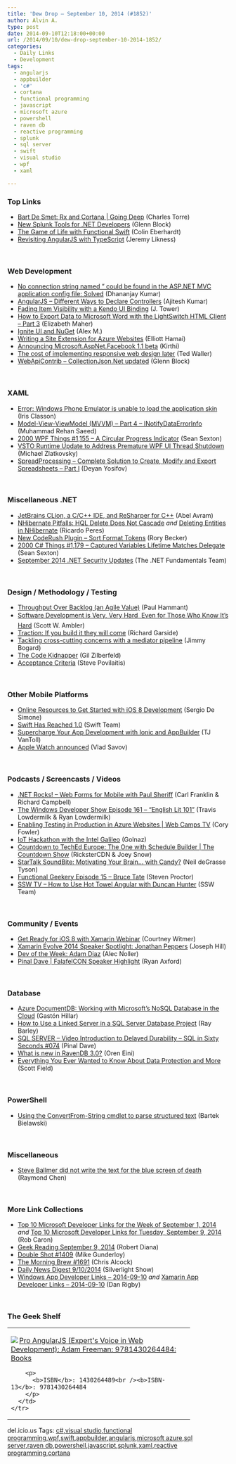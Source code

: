 ```yaml
---
title: 'Dew Drop – September 10, 2014 (#1852)'
author: Alvin A.
type: post
date: 2014-09-10T12:18:00+00:00
url: /2014/09/10/dew-drop-september-10-2014-1852/
categories:
  - Daily Links
  - Development
tags:
  - angularjs
  - appbuilder
  - 'c#'
  - cortana
  - functional programming
  - javascript
  - microsoft azure
  - powershell
  - raven db
  - reactive programming
  - splunk
  - sql server
  - swift
  - visual studio
  - wpf
  - xaml

---
```

### <a name="top"></a>Top Links

  * <a href="http://channel9.msdn.com/Shows/Going+Deep/Bart-De-Smet-Rx-and-Cortana" target="_blank">Bart De Smet: Rx and Cortana | Going Deep</a> (Charles Torre)
  * <a href="http://blogs.splunk.com/2014/09/09/new-splunk-tools-for-net-developers/" target="_blank">New Splunk Tools for .NET Developers</a> (Glenn Block)
  * <a href="http://www.scottlogic.com/blog/2014/09/10/game-of-life-in-functional-swift.html" target="_blank">The Game of Life with Functional Swift</a> (Colin Eberhardt)
  * <a href="http://feedproxy.google.com/~r/CSharperImage/~3/RJGcVaMkirc/revisiting-angularjs-with-typescript.html" target="_blank">Revisiting AngularJS with TypeScript</a> (Jeremy Likness)

&nbsp;

### <a name="web"></a>Web Development

  * <a href="http://debugmode.net/2014/09/10/no-connection-string-named-could-be-found-in-the-asp-net-mvc-application-config-file-solved/" target="_blank">No connection string named ” could be found in the ASP.NET MVC application config file: Solved</a> (Dhananjay Kumar)
  * <a href="http://java.dzone.com/articles/angularjs-&ndash;-different-ways" target="_blank">AngularJS – Different Ways to Declare Controllers</a> (Ajitesh Kumar)
  * <a href="http://blog.falafel.com/fading-item-visibility-with-a-kendo-ui-binding/" target="_blank">Fading Item Visibility with a Kendo UI Binding</a> (J. Tower)
  * <a href="http://blogs.msdn.com/b/lightswitch/archive/2014/09/09/how-to-export-data-to-microsoft-word-with-the-lightswitch-html-client-part-3-elizabeth-maher.aspx" target="_blank">How to Export Data to Microsoft Word with the LightSwitch HTML Client – Part 3</a> (Elizabeth Maher)
  * <a href="http://www.infragistics.com/community/blogs/alexander_marinov/archive/2014/09/09/ignite-ui-trial-nuget-package.aspx" target="_blank">Ignite UI and NuGet</a> (Alex M.)
  * <a href="http://azure.microsoft.com/blog/2014/09/09/writing-a-site-extension-for-azure-websites/" target="_blank">Writing a Site Extension for Azure Websites</a> (Elliott Hamai)
  * <a href="http://blogs.msdn.com/b/webdev/archive/2014/09/09/announcing-microsoft-aspnet-facebook-1-1-beta.aspx" target="_blank">Announcing Microsoft.AspNet.Facebook 1.1 beta</a> (Kirthi)
  * <a href="http://feedproxy.google.com/~r/EnterpriseJquery/~3/LRRmc-VJ3eI/" target="_blank">The cost of implementing responsive web design later</a> (Ted Waller)
  * <a href="https://github.com/WebApiContrib/CollectionJson.Net" target="_blank">WebApiContrib &#8211; CollectionJson.Net updated</a> (Glenn Block)

&nbsp;

### <a name="silverlight"></a>XAML

  * <a href="http://irisclasson.com/2014/09/09/error-windows-phone-emulator-is-unable-to-load-the-application-skin/" target="_blank">Error: Windows Phone Emulator is unable to load the application skin</a> (Iris Classon)
  * <a href="http://rehansaeed.co.uk/model-view-viewmodel-mvvm-part4-inotifydataerrorinfo/" target="_blank">Model-View-ViewModel (MVVM) – Part 4 – INotifyDataErrorInfo</a> (Muhammad Rehan Saeed)
  * <a href="http://wpf.2000things.com/2014/09/10/1155-a-circular-progress-indicator/" target="_blank">2000 WPF Things #1,155 – A Circular Progress Indicator</a> (Sean Sexton)
  * <a href="http://blogs.msdn.com/b/vsto/archive/2014/09/09/vsto-runtime-update-to-address-premature-wpf-ui-thread-shutdown.aspx" target="_blank">VSTO Runtime Update to Address Premature WPF UI Thread Shutdown</a> (Michael Zlatkovsky)
  * <a href="http://feedproxy.google.com/~r/Telerik/~3/CKVtih-OCsk/spreadprocessing---complete-solution-to-create-modify-and-export-spreadsheets---part-i" target="_blank">SpreadProcessing &#8211; Complete Solution to Create, Modify and Export Spreadsheets &#8211; Part I</a> (Deyan Yosifov)

&nbsp;

### <a name="dotnet"></a>Miscellaneous .NET

  * <a href="http://www.infoq.com/news/2014/09/jetbrains-clion?utm_campaign=infoq_content&utm_source=infoq&utm_medium=feed&utm_term=global" target="_blank">JetBrains CLion, a C/C++ IDE, and ReSharper for C++</a> (Abel Avram)
  * <a href="http://weblogs.asp.net:80/ricardoperes/nhibernate-pitfalls-hql-delete-does-not-cascade" target="_blank">NHibernate Pitfalls: HQL Delete Does Not Cascade</a> _and_ <a href="http://weblogs.asp.net:80/ricardoperes/deleting-entities-in-nhibernate" target="_blank">Deleting Entities in NHibernate</a> (Ricardo Peres)
  * <a href="https://community.devexpress.com:443/blogs/rorybecker/archive/2014/09/09/new-coderush-plugin-sort-format-tokens.aspx" target="_blank">New CodeRush Plugin – Sort Format Tokens</a> (Rory Becker)
  * <a href="http://csharp.2000things.com/2014/09/10/1179-captured-variables-lifetime-matches-delegate/" target="_blank">2000 C# Things #1,179 – Captured Variables Lifetime Matches Delegate</a> (Sean Sexton)
  * <a href="http://blogs.msdn.com/b/dotnet/archive/2014/09/09/september-2014-net-security-updates.aspx" target="_blank">September 2014 .NET Security Updates</a> (The .NET Fundamentals Team)

&nbsp;

### <a name="design"></a>Design / Methodology / Testing

  * <a href="http://feedproxy.google.com/~r/paulhammant/~3/qcQz5cCfC_s/throughput-over-backlog" target="_blank">Throughput Over Backlog (an Agile Value)</a> (Paul Hammant)
  * <a href="http://www.drdobbs.com/architecture-and-design/software-development-is-very-very-hard/240168984" target="_blank">Software Development is Very, Very Hard &#151; Even for Those Who Know It&#8217;s Hard</a> (Scott W. Ambler)
  * <a href="http://www.nogginbox.co.uk:80/blog/traction-review" target="_blank">Traction: If you build it they will come</a> (Richard Garside)
  * <a href="http://feedproxy.google.com/~r/LosTechies/~3/aYiT40abzps/" target="_blank">Tackling cross-cutting concerns with a mediator pipeline</a> (Jimmy Bogard)
  * <a href="http://feedproxy.google.com/~r/gilzilberfeld/~3/aSRIhDXiFnw/the-code-kidnapper.html" target="_blank">The Code Kidnapper</a> (Gil Zilberfeld)
  * <a href="http://feedproxy.google.com/~r/LeadingAgile/~3/VA6hgA1UTqQ/" target="_blank">Acceptance Criteria</a> (Steve Povilaitis)

&nbsp;

### <a name="mobile"></a>Other Mobile Platforms

  * <a href="http://www.infoq.com/news/2014/09/ios8-online-resources?utm_campaign=infoq_content&utm_source=infoq&utm_medium=feed&utm_term=global" target="_blank">Online Resources to Get Started with iOS 8 Development</a> (Sergio De Simone)
  * <a href="http://developer.apple.com/swift/blog/?id=14" target="_blank">Swift Has Reached 1.0</a> (Swift Team)
  * <a href="http://feedproxy.google.com/~r/Telerik/~3/3qFYpWA4HUU/Supercharge-Your-App-Development-with-Ionic-and-AppBuilder" target="_blank">Supercharge Your App Development with Ionic and AppBuilder</a> (TJ VanToll)
  * <a href="http://www.theverge.com/2014/9/9/6125873/apple-watch-smartwatch-announced" target="_blank">Apple Watch announced</a> (Vlad Savov)

&nbsp;

### <a name="podcasts"></a>Podcasts / Screencasts / Videos

  * <a href="http://www.dotnetrocks.com/default.aspx?ShowNum=1033" target="_blank">.NET Rocks! &#8211; Web Forms for Mobile with Paul Sheriff</a> (Carl Franklin & Richard Campbell)
  * <a href="http://windowsdevelopershow.com/2014/09/episode-161-english-lit-101/" target="_blank">The Windows Developer Show Episode 161 &#8211; &#8220;English Lit 101&#8221;</a> (Travis Lowdermilk & Ryan Lowdermilk)
  * <a href="http://channel9.msdn.com/Shows/Web+Camps+TV/Enabling-Testing-in-Production-in-Azure-Websites" target="_blank">Enabling Testing in Production in Azure Websites | Web Camps TV</a> (Cory Fowler)
  * <a href="http://channel9.msdn.com/Blogs/Internet-of-Things-Blog/IoT-Hackathon-with-the-Intel-Galileo" target="_blank">IoT Hackathon with the Intel Galileo</a> (Golnaz)
  * <a href="http://channel9.msdn.com/Shows/The-Countdown-Show/Countdown-to-TechEd-Europe-The-One-with-Schedule-Builder" target="_blank">Countdown to TechEd Europe: The One with Schedule Builder | The Countdown Show</a> (RicksterCDN & Joey Snow)
  * <a href="https://soundcloud.com/startalk/startalk-soundbite-motivating-your-brain" target="_blank">StarTalk SoundBite: Motivating Your Brain&#8230; with Candy?</a> (Neil deGrasse Tyson)
  * <a href="http://www.functionalgeekery.com/episode-15-bruce-tate/" target="_blank">Functional Geekery Episode 15 – Bruce Tate</a> (Steven Proctor)
  * <a href="http://tv.ssw.com/5611/use-hot-towel-angular-duncan-hunter" target="_blank">SSW TV &#8211; How to Use Hot Towel Angular with Duncan Hunter</a> (SSW Team)

&nbsp;

### <a name="events"></a>Community / Events

  * <a href="http://blog.xamarin.com/get-ready-for-ios-8-with-xamarin-webinar/" target="_blank">Get Ready for iOS 8 with Xamarin Webinar</a> (Courtney Witmer)
  * <a href="http://blog.xamarin.com/xamarin-evolve-2014-speaker-spotlight-jonathan-peppers/" target="_blank">Xamarin Evolve 2014 Speaker Spotlight: Jonathan Peppers</a> (Joseph Hill)
  * <a href="http://feeds.dzone.com/~r/zones/dotnet/~3/1ZPsGCk3UdQ/dev-week-adam-diaz" target="_blank">Dev of the Week: Adam Diaz</a> (Alec Noller)
  * <a href="http://blog.falafel.com/pinal-dave-falafelcon-speaker-highlight/" target="_blank">Pinal Dave | FalafelCON Speaker Highlight</a> (Ryan Axford)

&nbsp;

### <a name="sql"></a>Database

  * <a href="http://www.drdobbs.com/cloud/azure-documentdb-working-with-microsofts/240168992" target="_blank">Azure DocumentDB: Working with Microsoft&#8217;s NoSQL Database in the Cloud</a> (Gastón Hillar)
  * <a href="http://feedproxy.google.com/~r/MSSQLTips-LatestSqlServerTips/~3/pkDEeaE17Uc/tip.asp" target="_blank">How to Use a Linked Server in a SQL Server Database Project</a> (Ray Barley)
  * <a href="http://blog.sqlauthority.com/2014/09/10/sql-server-video-introduction-to-delayed-durability-sql-in-sixty-seconds-074/" target="_blank">SQL SERVER – Video Introduction to Delayed Durability – SQL in Sixty Seconds #074</a> (Pinal Dave)
  * <a href="http://feedproxy.google.com/~r/AyendeRahien/~3/YAt7DObcPIo/what-is-new-in-ravendb-3-0" target="_blank">What is new in RavenDB 3.0?</a> (Oren Eini)
  * <a href="http://azure.microsoft.com/blog/2014/09/09/everything-you-ever-wanted-to-know-about-data-protection-and-more/" target="_blank">Everything You Ever Wanted to Know About Data Protection and More</a> (Scott Field)

&nbsp;

### <a name="ps"></a>PowerShell

  * <a href="http://www.powershellmagazine.com/2014/09/09/using-the-convertfrom-string-cmdlet-to-parse-structured-text/" target="_blank">Using the ConvertFrom-String cmdlet to parse structured text</a> (Bartek Bielawski)

&nbsp;

### <a name="misc"></a>Miscellaneous

  * <a href="http://blogs.msdn.com/b/oldnewthing/archive/2014/09/09/10556049.aspx" target="_blank">Steve Ballmer did not write the text for the blue screen of death</a> (Raymond Chen)

&nbsp;

### <a name="links"></a>More Link Collections

  * <a href="http://blogs.msdn.com/b/robcaron/archive/2014/09/09/top-10-microsoft-developer-links-for-the-week-of-september-1-2014.aspx" target="_blank">Top 10 Microsoft Developer Links for the Week of September 1, 2014</a> _and_ <a href="http://blogs.msdn.com/b/robcaron/archive/2014/09/09/top-10-microsoft-developer-links-for-tuesday-september-9-2014.aspx" target="_blank">Top 10 Microsoft Developer Links for Tuesday, September 9, 2014</a> (Rob Caron)
  * <a href="http://feeds.regulargeek.com/~r/RegularGeek/~3/JSQimamviTw/" target="_blank">Geek Reading September 9, 2014</a> (Robert Diana)
  * <a href="http://afreshcup.com/home/2014/9/9/double-shot-1409.html" target="_blank">Double Shot #1409</a> (Mike Gunderloy)
  * <a href="http://feedproxy.google.com/~r/ReflectivePerspective/~3/zCtdigkkacg/" target="_blank">The Morning Brew #1691</a> (Chris Alcock)
  * <a href="http://feedproxy.google.com/~r/silverlightshow/~3/trR4_TnrBpU/Daily-News-Digest-9-10-2014.aspx" target="_blank">Daily News Digest 9/10/2014</a> (Silverlight Show)
  * <a href="http://windowsappdev.com/2014/09/windows-app-developer-links-2014-09-10/" target="_blank">Windows App Developer Links &#8211; 2014-09-10</a> _and_ <a href="http://xamarinappdev.com/2014/09/xamarin-app-developer-links-2014-09-10/" target="_blank">Xamarin App Developer Links &#8211; 2014-09-10</a> (Dan Rigby)

&nbsp;

### <a name="shelf"></a>The Geek Shelf

<div id="scid:7dc1bd33-94bd-46fd-a20b-0131235bcd47:c6de9316-f30a-4b6b-8e63-f2096804849b" class="wlWriterEditableSmartContent" style="float: none; padding-bottom: 0px; padding-top: 0px; padding-left: 0px; margin: 0px; display: inline; padding-right: 0px">
  <table cellspacing="0" cellpadding="2" width="400" border="0" unselectable="on">
    <tr>
      <td valign="top" width="400">
        <p>
          <a title="Pro AngularJS (Expert&#39;s Voice in Web Development): Adam Freeman: 9781430264484: Books" href="http://www.amazon.com/exec/obidos/ASIN/1430264489/alvinashcraft-20"><img data-recalc-dims="1" decoding="async" src="https://i0.wp.com/images.amazon.com/images/P/1430264489.01.MZZZZZZZ.jpg?w=660" border="0" align="left" style="float:left" />Pro AngularJS (Expert's Voice in Web Development): Adam Freeman: 9781430264484: Books</a>
        </p>
        
        <p>
          <b>ISBN</b>: 1430264489<br /><b>ISBN-13</b>: 9781430264484
        </p>
      </td>
    </tr>
  </table>
</div>

<div id="scid:0767317B-992E-4b12-91E0-4F059A8CECA8:8cb15338-1cca-4f9e-a623-fa0d73b37c0d" class="wlWriterEditableSmartContent" style="float: none; padding-bottom: 0px; padding-top: 0px; padding-left: 0px; margin: 0px; display: inline; padding-right: 0px">
  del.icio.us Tags: <a href="http://del.icio.us/popular/c%23" rel="tag">c#</a>,<a href="http://del.icio.us/popular/visual+studio" rel="tag">visual studio</a>,<a href="http://del.icio.us/popular/functional+programming" rel="tag">functional programming</a>,<a href="http://del.icio.us/popular/wpf" rel="tag">wpf</a>,<a href="http://del.icio.us/popular/swift" rel="tag">swift</a>,<a href="http://del.icio.us/popular/appbuilder" rel="tag">appbuilder</a>,<a href="http://del.icio.us/popular/angularjs" rel="tag">angularjs</a>,<a href="http://del.icio.us/popular/microsoft+azure" rel="tag">microsoft azure</a>,<a href="http://del.icio.us/popular/sql+server" rel="tag">sql server</a>,<a href="http://del.icio.us/popular/raven+db" rel="tag">raven db</a>,<a href="http://del.icio.us/popular/powershell" rel="tag">powershell</a>,<a href="http://del.icio.us/popular/javascript" rel="tag">javascript</a>,<a href="http://del.icio.us/popular/splunk" rel="tag">splunk</a>,<a href="http://del.icio.us/popular/xaml" rel="tag">xaml</a>,<a href="http://del.icio.us/popular/reactive+programming" rel="tag">reactive programming</a>,<a href="http://del.icio.us/popular/cortana" rel="tag">cortana</a>
</div>